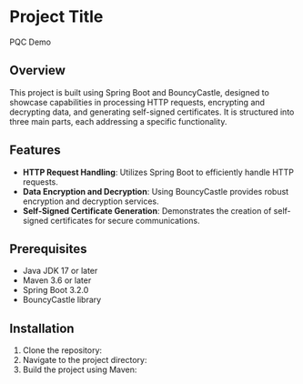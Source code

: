 # Project Title
PQC Demo

## Overview
This project is built using Spring Boot and BouncyCastle, designed to showcase capabilities in processing HTTP requests, encrypting and decrypting data, and generating self-signed certificates. It is structured into three main parts, each addressing a specific functionality.

## Features
- **HTTP Request Handling**: Utilizes Spring Boot to efficiently handle HTTP requests.
- **Data Encryption and Decryption**: Using BouncyCastle provides robust encryption and decryption services.
- **Self-Signed Certificate Generation**: Demonstrates the creation of self-signed certificates for secure communications.

## Prerequisites
- Java JDK 17 or later
- Maven 3.6 or later
- Spring Boot 3.2.0
- BouncyCastle library

## Installation
1. Clone the repository:
2. Navigate to the project directory:
3. Build the project using Maven:
